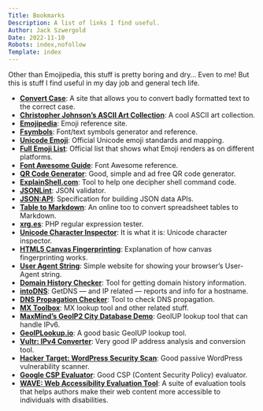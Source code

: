 ```yaml
---
Title: Bookmarks 
Description: A list of links I find useful.
Author: Jack Szwergold
Date: 2022-11-10
Robots: index,nofollow
Template: index
---
```


Other than Emojipedia, this stuff is pretty boring and dry… Even to me! But this is stuff I find useful in my day job and general tech life.


 - [**Convert Case**](https://convertcase.net): A site that allows you to convert badly formatted text to the correct case.
 - [**Christopher Johnson’s ASCII Art Collection**](https://asciiart.website/): A cool ASCII art collection.
 - [**Emojipedia**](https://emojipedia.org/): Emoji reference site.
 - [**Fsymbols**](https://fsymbols.com/): Font/text symbols generator and reference.
 - [**Unicode Emoji**](https://www.unicode.org/Public/emoji/): Official Unicode emoji standards and mapping.
 - [**Full Emoji List**](https://unicode.org/emoji/charts-15.0/full-emoji-list.html): Official list that shows what Emoji renders as on different platforms. 
 - [**Font Awesome Guide**](https://astronautweb.co/snippet/font-awesome/): Font Awesome reference.
 - [**QR Code Generator**](https://www.the-qrcode-generator.com/): Good, simple and ad free QR code generator.
 - [**ExplainShell.com**](https://explainshell.com/): Tool to help one decipher shell command code.
 - [**JSONLint**](https://jsonlint.com/): JSON validator.
 - [**JSON:API**](https://jsonapi.org/): Specification for building JSON data APIs.
 - [**Table to Markdown**](https://tabletomarkdown.com/convert-spreadsheet-to-markdown/): An online too to convert spreadsheet tables to Markdown.
 - [**xrg.es**](https://xrg.es/): PHP regular expression tester.
 - [**Unicode Character Inspector**](https://apps.timwhitlock.info/unicode/inspect/): It is what it is: Unicode character inspector.
 - [**HTML5 Canvas Fingerprinting**](https://browserleaks.com/canvas/): Explanation of how canvas fingerprinting works.
 - [**User Agent String**](http://useragentstring.com/): Simple website for showing your browser’s User-Agent string.
 - [**Domain History Checker**](https://whoisrequest.com/history/): Tool for getting domain history information.
 - [**intoDNS**](https://intodns.com/): GetDNS — and IP related — reports and info for a hostname.
 - [**DNS Propagation Checker**](https://dnschecker.org/): Tool to check DNS propagation.
 - [**MX Toolbox**](https://mxtoolbox.com/): MX lookup tool and other related stuff.
 - [**MaxMind’s GeoIP2 City Database Demo**](https://www.maxmind.com/en/geoip-demo/): GeoIUP lookup tool that can handle IPv6.
 - [**GeoIPLookup.io**](https://geoiplookup.io/): A good basic GeoIUP lookup tool.
 - [**Vultr: IPv4 Converter**](https://www.vultr.com/resources/ipv4-converter/): Very good IP address analysis and conversion tool.
 - [**Hacker Target: WordPress Security Scan**](https://hackertarget.com/wordpress-security-scan/): Good passive WordPress vulnerability scanner.
 - [**Google CSP Evaluator**](https://csp-evaluator.withgoogle.com): Good CSP (Content Security Policy) evaluator.
 - [**WAVE: Web Accessibility Evaluation Tool**](https://wave.webaim.org/): A suite of evaluation tools that helps authors make their web content more accessible to individuals with disabilities.
